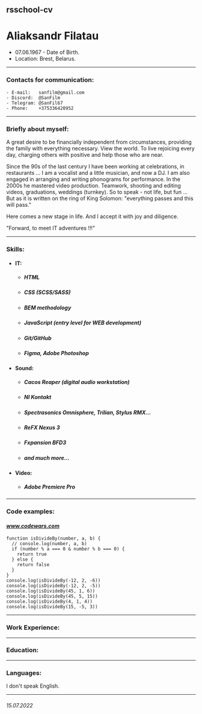 ## rsschool-cv
# Aliaksandr Filatau
  - 07.06.1967 - Date of Birth.
  - Location: Brest, Belarus.

----------
### Contacts for communication:
    - E-mail:   sanfilm@gmail.com
    - Discord:  @SanFilm
    - Telegram: @SanFil67
    - Phone:    +375336420952

----------
### Briefly about myself:
<p>A great desire to be financially independent from circumstances, providing the family with everything necessary. View the world. To live rejoicing every day, charging others with positive and help those who are near.</p>
<p>Since the 90s of the last century I have been working at celebrations, in restaurants ... I am a vocalist and a little musician, and now a DJ. I am also engaged in arranging and writing phonograms for performance. In the 2000s he mastered video production. Teamwork, shooting and editing videos, graduations, weddings (turnkey). So to speak - not life, but fun ... But as it is written on the ring of King Solomon: "everything passes and this will pass."</p>
<p>Here comes a new stage in life. And I accept it with joy and diligence.</p>
<p>"Forward, to meet IT adventures !!!"</p>

----------
### Skills:

  + #### **IT:**
      - ##### _HTML_
      - ##### _CSS (SCSS/SASS)_
      - ##### _BEM methodology_
      - ##### _JavaScript (entry level for WEB development)_
      - ##### _Git/GitHub_
      - ##### _Figma, Adobe Photoshop_
  + #### **Sound:**
      - ##### _Cacos Reaper (digital audio workstation)_
      - ##### _NI Kontakt_
      - ##### _Spectrasonics Omnisphere, Trilian, Stylus RMX..._
      - ##### _ReFX Nexus 3_
      - ##### _Fxpansion BFD3_
      - ##### _and much more..._
  + #### **Video:**
      - ##### _Adobe Premiere Pro_
----------
### Code examples:
#### _www.codewars.com_

```
function isDivideBy(number, a, b) {
  // console.log(number, a, b)
  if (number % a === 0 & number % b === 0) {
    return true
  } else {
    return false
  }
}
console.log(isDivideBy(-12, 2, -6))
console.log(isDivideBy(-12, 2, -5))
console.log(isDivideBy(45, 1, 6))
console.log(isDivideBy(45, 5, 15))
console.log(isDivideBy(4, 1, 4))
console.log(isDivideBy(15, -5, 3))
```
----------
### Work Experience:
----------
### Education:
----------
### Languages:
I don't speak English.

----------
###### 15.07.2022